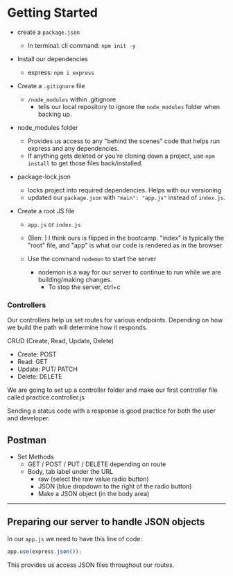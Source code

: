 # Getting Started
- create a `package.json` 
  - In terminal: cli command: `npm init -y`
- Install our dependencies
  - express: `npm i express`
- Create a `.gitignore` file
  - `/node_modules` within .gitignore
    - tells our local repository to ignore the `node_modules` folder when backing up.

- node_modules folder
  - Provides us access to any "behind the scenes" code that helps run express and any dependencies.
  - If anything gets deleted or you're cloning down a project, use `npm install` to get those files back/installed.

- package-lock.json
  - locks project into required dependencies. Helps with our versioning
  - updated our `package.json` with `"main": "app.js"` instead of `index.js`.

- Create a root JS file
  - `app.js` or `index.js`
   - (Ben: ) I think ours is flipped in the bootcamp. "index" is typically the "root" file, and "app" is what our code is rendered as in the browser

  - Use the command `nodemon` to start the server
    - nodemon is a way for our server to continue to run while we are building/making changes.
      - To stop the server, ctrl+c

### Controllers
Our controllers help us set routes for various endpoints. Depending on how we build the path will determine how it responds.

CRUD (Create, Read, Update, Delete)
- Create: POST
- Read: GET
- Update: PUT/ PATCH
- Delete: DELETE

We are going to set up a controller folder and make our first controller file called practice.controller.js

Sending a status code with a response is good practice for both the user and developer.

## Postman
- Set Methods
  - GET / POST / PUT / DELETE depending on route
  - Body, tab label under the URL
    - raw (select the raw value radio button)
    - JSON (blue dropdown to the right of the radio button)
    - Make a JSON object (in the body area)

---

## Preparing our server to handle JSON objects
In our `app.js` we need to have this line of code:
```js
app.use(express.json());
```
This provides us access JSON files throughout our routes.